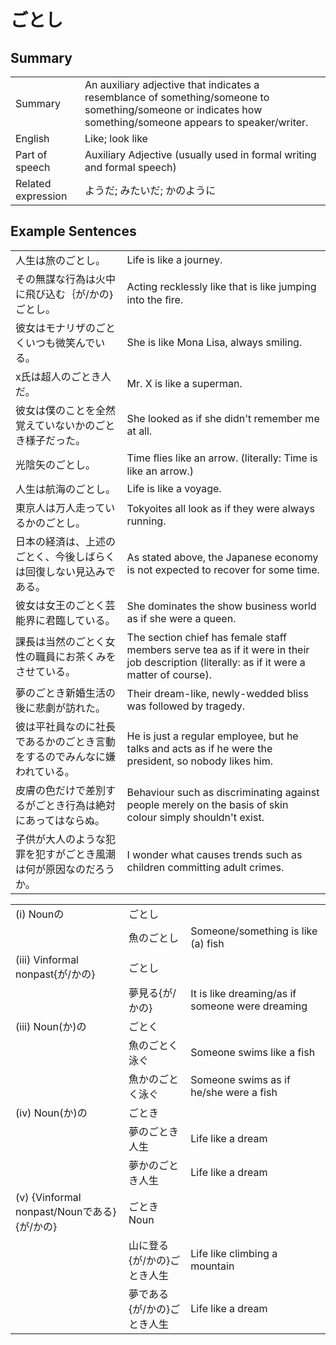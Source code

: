 # ごとし

## Summary

<table><tr>   <td>Summary</td>   <td>An auxiliary adjective that indicates a resemblance of something/someone to something/someone or indicates how something/someone appears to speaker/writer.</td></tr><tr>   <td>English</td>   <td>Like; look like</td></tr><tr>   <td>Part of speech</td>   <td>Auxiliary Adjective (usually used in formal writing and formal speech)</td></tr><tr>   <td>Related expression</td>   <td>ようだ; みたいだ; かのように</td></tr></table>

## Example Sentences

<table><tr>   <td>人生は旅のごとし。</td>   <td>Life is like a journey.</td></tr><tr>   <td>その無謀な行為は火中に飛び込む｛が/かの｝ごとし。</td>   <td>Acting recklessly like that is like jumping into the ﬁre.</td></tr><tr>   <td>彼女はモナリザのごとくいつも微笑んでいる。</td>   <td>She is like Mona Lisa, always smiling.</td></tr><tr>   <td>x氏は超人のごとき人だ。</td>   <td>Mr. X is like a superman.</td></tr><tr>   <td>彼女は僕のことを全然覚えていないかのごとき様子だった。</td>   <td>She looked as if she didn't remember me at all.</td></tr><tr>   <td>光陰矢のごとし。</td>   <td>Time ﬂies like an arrow. (literally: Time is like an arrow.)</td></tr><tr>   <td>人生は航海のごとし。</td>   <td>Life is like a voyage.</td></tr><tr>   <td>東京人は万人走っているかのごとし。</td>   <td>Tokyoites all look as if they were always running.</td></tr><tr>   <td>日本の経済は、上述のごとく、今後しばらくは回復しない見込みである。</td>   <td>As stated above, the Japanese economy is not expected to recover for some time.</td></tr><tr>   <td>彼女は女王のごとく芸能界に君臨している。</td>   <td>She dominates the show business world as if she were a queen.</td></tr><tr>   <td>課長は当然のごとく女性の職員にお茶くみをさせている。</td>   <td>The section chief has female staff members serve tea as if it were in their job description (literally: as if it were a matter of course).</td></tr><tr>   <td>夢のごとき新婚生活の後に悲劇が訪れた。</td>   <td>Their dream-like, newly-wedded bliss was followed by tragedy.</td></tr><tr>   <td>彼は平社員なのに社長であるかのごとき言動をするのでみんなに嫌われている。</td>   <td>He is just a regular employee, but he talks and acts as if he were the president, so nobody likes him.</td></tr><tr>   <td>皮膚の色だけで差別するがごとき行為は絶対にあってはならぬ。</td>   <td>Behaviour such as discriminating against people merely on the basis of skin colour simply shouldn't exist.</td></tr><tr>   <td>子供が大人のような犯罪を犯すがごとき風潮は何が原因なのだろうか。</td>   <td>I wonder what causes trends such as children committing adult crimes.</td></tr></table>

<table class="table"><tbody><tr class="tr head"><td class="td"><span class="numbers">(i)</span> <span class="bold">Nounの</span></td><td class="td"><span class="concept">ごとし</span></td><td class="td"></td></tr><tr class="tr"><td class="td"></td><td class="td"><span>魚の</span><span class="concept">ごとし</span></td><td class="td"><span>Someone/something is like (a) fish</span></td></tr><tr class="tr head"><td class="td"><span class="numbers">(iii)</span> <span class="bold">Vinformal nonpast{が/かの}</span></td><td class="td"><span class="concept">ごとし</span></td><td class="td"></td></tr><tr class="tr"><td class="td"></td><td class="td"><span>夢見る{が/かの}</span><span class="concept"></span></td><td class="td"><span>It is like dreaming/as if someone were dreaming</span></td></tr><tr class="tr head"><td class="td"><span class="numbers">(iii)</span> <span class="bold">Noun(か)の</span></td><td class="td"><span class="concept">ごとく</span></td><td class="td"></td></tr><tr class="tr"><td class="td"></td><td class="td"><span>魚の</span><span class="concept">ごとく</span><span>泳ぐ</span></td><td class="td"><span>Someone swims like a fish</span></td></tr><tr class="tr"><td class="td"></td><td class="td"><span>魚かの</span><span class="concept">ごとく</span><span>泳ぐ</span></td><td class="td"><span>Someone swims as if he/she were a fish</span></td></tr><tr class="tr head"><td class="td"><span class="numbers">(iv)</span> <span class="bold">Noun(か)の</span></td><td class="td"><span class="concept">ごとき</span></td><td class="td"></td></tr><tr class="tr"><td class="td"></td><td class="td"><span>夢の</span><span class="concept">ごとき</span><span>人生</span></td><td class="td"><span>Life like a dream</span></td></tr><tr class="tr"><td class="td"></td><td class="td"><span>夢かの</span><span class="concept">ごとき</span><span>人生</span></td><td class="td"><span>Life like a dream</span></td></tr><tr class="tr head"><td class="td"><span class="numbers">(v)</span> <span class="bold">{Vinformal nonpast/Nounである}{が/かの}</span></td><td class="td"><span class="concept">ごとき</span><span>Noun</span></td><td class="td"></td></tr><tr class="tr"><td class="td"></td><td class="td"><span>山に登る{が/かの}</span><span class="concept">ごとき</span><span>人生</span></td><td class="td"><span>Life like climbing a mountain</span></td></tr><tr class="tr"><td class="td"></td><td class="td"><span>夢である{が/かの}</span><span class="concept">ごとき</span><span>人生</span></td><td class="td"><span>Life like a dream</span></td></tr></tbody></table>

